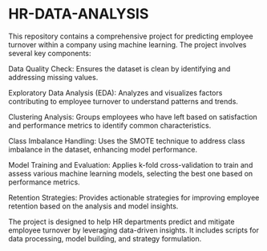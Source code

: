 # HR-DATA-ANALYSIS

This repository contains a comprehensive project for predicting employee turnover within a company using machine learning. The project involves several key components:

Data Quality Check: Ensures the dataset is clean by identifying and addressing missing values.

Exploratory Data Analysis (EDA): Analyzes and visualizes factors contributing to employee turnover to understand patterns and trends.

Clustering Analysis: Groups employees who have left based on satisfaction and performance metrics to identify common characteristics.

Class Imbalance Handling: Uses the SMOTE technique to address class imbalance in the dataset, enhancing model performance.

Model Training and Evaluation: Applies k-fold cross-validation to train and assess various machine learning models, selecting the best one based on performance metrics.

Retention Strategies: Provides actionable strategies for improving employee retention based on the analysis and model insights.

The project is designed to help HR departments predict and mitigate employee turnover by leveraging data-driven insights. It includes scripts for data processing, model building, and strategy formulation.
